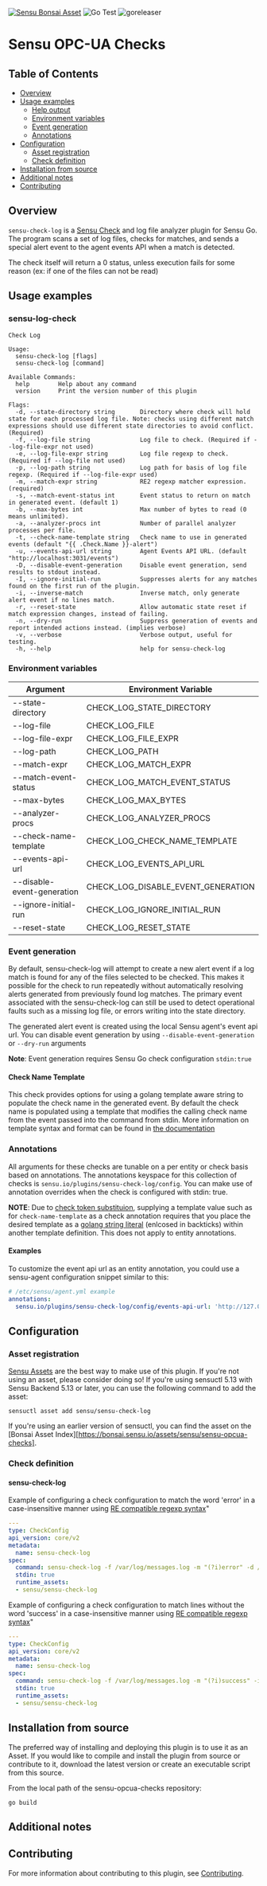 [![Sensu Bonsai Asset](https://img.shields.io/badge/Bonsai-Download%20Me-brightgreen.svg?colorB=89C967&logo=sensu)](https://bonsai.sensu.io/assets/sensu/sensu-log-check)
![Go Test](https://github.com/sensu/sensu-log-check/workflows/Go%20Test/badge.svg)
![goreleaser](https://github.com/sensu/sensu-log-check/workflows/goreleaser/badge.svg)


# Sensu OPC-UA Checks

## Table of Contents
- [Overview](#overview)
- [Usage examples](#usage-examples)
  - [Help output](#help-output)
  - [Environment variables](#environment-variables)
  - [Event generation](#event-generation)
  - [Annotations](#annotations)
- [Configuration](#configuration)
  - [Asset registration](#asset-registration)
  - [Check definition](#check-definition)
- [Installation from source](#installation-from-source)
- [Additional notes](#additional-notes)
- [Contributing](#contributing)

## Overview

`sensu-check-log` is a [Sensu Check][6] and log file analyzer plugin for
Sensu Go. The program scans a set of log files, checks for matches, and sends
a special alert event to the agent events API when a match is detected.
 
The check itself will return a 0 status, unless execution fails for
some reason (ex: if one of the files can not be read)


## Usage examples

### sensu-log-check
```
Check Log

Usage:
  sensu-check-log [flags]
  sensu-check-log [command]

Available Commands:
  help        Help about any command
  version     Print the version number of this plugin

Flags:
  -d, --state-directory string       Directory where check will hold state for each processed log file. Note: checks using different match expressions should use different state directories to avoid conflict. (Required)
  -f, --log-file string              Log file to check. (Required if --log-file-expr not used)
  -e, --log-file-expr string         Log file regexp to check. (Required if --log-file not used)
  -p, --log-path string              Log path for basis of log file regexp. (Required if --log-file-expr used)
  -m, --match-expr string            RE2 regexp matcher expression. (required)
  -s, --match-event-status int       Event status to return on match in generated event. (default 1)
  -b, --max-bytes int                Max number of bytes to read (0 means unlimited).
  -a, --analyzer-procs int           Number of parallel analyzer processes per file. 
  -t, --check-name-template string   Check name to use in generated events (default "{{ .Check.Name }}-alert")
  -u, --events-api-url string        Agent Events API URL. (default "http://localhost:3031/events")
  -D, --disable-event-generation     Disable event generation, send results to stdout instead.
  -I, --ignore-initial-run           Suppresses alerts for any matches found on the first run of the plugin.
  -i, --inverse-match                Inverse match, only generate alert event if no lines match.
  -r, --reset-state                  Allow automatic state reset if match expression changes, instead of failing.
  -n, --dry-run                      Suppress generation of events and report intended actions instead. (implies verbose)
  -v, --verbose                      Verbose output, useful for testing.
  -h, --help                         help for sensu-check-log
```

### Environment variables

|Argument                   |Environment Variable               |
|---------------------------|-----------------------------------|
|--state-directory          |CHECK_LOG_STATE_DIRECTORY          |
|--log-file                 |CHECK_LOG_FILE                     |
|--log-file-expr            |CHECK_LOG_FILE_EXPR                |
|--log-path                 |CHECK_LOG_PATH                     |
|--match-expr               |CHECK_LOG_MATCH_EXPR               |
|--match-event-status       |CHECK_LOG_MATCH_EVENT_STATUS       |
|--max-bytes                |CHECK_LOG_MAX_BYTES                |
|--analyzer-procs           |CHECK_LOG_ANALYZER_PROCS           |
|--check-name-template      |CHECK_LOG_CHECK_NAME_TEMPLATE      |
|--events-api-url           |CHECK_LOG_EVENTS_API_URL           |
|--disable-event-generation |CHECK_LOG_DISABLE_EVENT_GENERATION |
|--ignore-initial-run       |CHECK_LOG_IGNORE_INITIAL_RUN       |
|--reset-state              |CHECK_LOG_RESET_STATE              |

### Event generation

By default, sensu-check-log will attempt to create a new alert event if a log match 
is found for any of the files selected to be checked. This makes it possible for the check
to run repeatedly without automatically resolving alerts generated from previously found 
log matches.  The primary event associated with the sensu-check-log can still be used to
detect operational faults such as a missing log file, or errors writing into the state directory.

The generated alert event is created using the local Sensu agent's event api url.
You can disable event generation by using `--disable-event-generation` or `--dry-run` arguments

**Note**: Event generation requires Sensu Go check configuration `stdin:true`

#### Check Name Template

This check provides options for using a golang template aware string to populate the check name in the generated event. 
By default the check name is populated using a template that modifies the calling check name from the event passed into the command from stdin. 
More information on template syntax and format can be found in [the documentation][9]

### Annotations

All arguments for these checks are tunable on a per entity or check basis based
on annotations. The annotations keyspace for this collection of checks is
`sensu.io/plugins/sensu-check-log/config`.  You can make use of annotation overrides
when the check is configured with stdin: true.

**NOTE**: Due to [check token substituion][14], supplying a template value such
as for `check-name-template` as a check annotation requires that you place the
desired template as a [golang string literal][13] (enlcosed in backticks)
within another template definition.  This does not apply to entity annotations.

#### Examples

To customize the event api url as an entity annotation, you could use a
sensu-agent configuration snippet similar to this:

```yml
# /etc/sensu/agent.yml example
annotations:
  sensu.io/plugins/sensu-check-log/config/events-api-url: 'http://127.0.0.1:7342'
```


## Configuration

### Asset registration

[Sensu Assets][10] are the best way to make use of this plugin. If you're not using an asset, please
consider doing so! If you're using sensuctl 5.13 with Sensu Backend 5.13 or later, you can use the
following command to add the asset:

```
sensuctl asset add sensu/sensu-check-log
```

If you're using an earlier version of sensuctl, you can find the asset on the [Bonsai Asset Index][https://bonsai.sensu.io/assets/sensu/sensu-opcua-checks].

### Check definition

#### sensu-check-log

Example of configuring a check configuration to match the word 'error' in a case-insensitive manner using [RE compatible regexp syntax][11]"

```yml
---
type: CheckConfig
api_version: core/v2
metadata:
  name: sensu-check-log
spec:
  command: sensu-check-log -f /var/log/messages.log -m "(?i)error" -d /tmp/sensu-check-log-error/
  stdin: true
  runtime_assets:
  - sensu/sensu-check-log

```

Example of configuring a check configuration to match lines without the word 'success' in a case-insensitive manner using [RE compatible regexp syntax][11]"

```yml
---
type: CheckConfig
api_version: core/v2
metadata:
  name: sensu-check-log
spec:
  command: sensu-check-log -f /var/log/messages.log -m "(?i)success" -i -d /tmp/sensu-check-log-not-success/
  stdin: true
  runtime_assets:
  - sensu/sensu-check-log

```

## Installation from source

The preferred way of installing and deploying this plugin is to use it as an Asset. If you would
like to compile and install the plugin from source or contribute to it, download the latest version
or create an executable script from this source.

From the local path of the sensu-opcua-checks repository:

```
go build
```

## Additional notes

## Contributing

For more information about contributing to this plugin, see [Contributing][1].

[1]: https://github.com/sensu/sensu-go/blob/master/CONTRIBUTING.md
[2]: https://github.com/sensu-community/sensu-plugin-sdk
[3]: https://github.com/sensu-plugins/community/blob/master/PLUGIN_STYLEGUIDE.md
[4]: https://github.com/sensu-community/check-plugin-template/blob/master/.github/workflows/release.yml
[5]: https://github.com/sensu-community/check-plugin-template/actions
[6]: https://docs.sensu.io/sensu-go/latest/reference/checks/
[7]: https://github.com/sensu-community/check-plugin-template/blob/master/main.go
[8]: https://bonsai.sensu.io/
[9]: https://github.com/sensu-community/sensu-plugin-tool
[10]: https://docs.sensu.io/sensu-go/latest/reference/assets/
[11]: https://github.com/google/re2
[12]: https://docs.sensu.io/sensu-go/latest/observability-pipeline/observe-process/handler-templates/
[13]: https://golang.org/ref/spec#String_literals
[14]: https://docs.sensu.io/sensu-go/latest/observability-pipeline/observe-schedule/checks/#check-token-substitution
